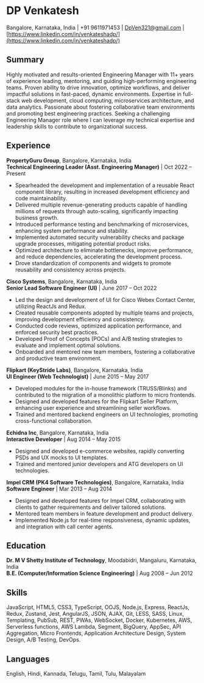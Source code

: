 # DP Venkatesh

Bangalore, Karnataka, India | +91 9611971453 | DpVen321@gmail.com | [https://www.linkedin.com/in/venkateshadp/](https://www.linkedin.com/in/venkateshadp/)

## Summary

Highly motivated and results-oriented Engineering Manager with 11+ years of experience leading, mentoring, and guiding high-performing engineering teams. Proven ability to drive innovation, optimize workflows, and deliver impactful solutions in fast-paced, dynamic environments. Expertise in full-stack web development, cloud computing, microservices architecture, and data analytics. Passionate about fostering collaborative team environments and promoting best engineering practices. Seeking a challenging Engineering Manager role where I can leverage my technical expertise and leadership skills to contribute to organizational success.


## Experience

**PropertyGuru Group**,  Bangalore, Karnataka, India  
**Technical Engineering Leader (Asst. Engineering Manager)** | Oct 2022 – Present
* Spearheaded the development and implementation of a reusable React component library, resulting in increased development efficiency and code maintainability.
* Delivered multiple revenue-generating products capable of handling millions of requests through auto-scaling, significantly impacting business growth.
* Introduced performance testing and benchmarking of microservices, enhancing system performance and stability.
* Implemented automated security vulnerability checks and package upgrade processes, mitigating potential product risks.
* Optimized architecture to eliminate bottlenecks, improve performance, and reduce dependencies, accelerating the development process.
* Drove standardization of components and widgets to promote reusability and consistency across projects.

**Cisco Systems**, Bangalore, Karnataka, India  
**Senior Lead Software Engineer (UI)** | June 2017 – Oct 2022
* Led the design and development of UI for Cisco Webex Contact Center, utilizing ReactJs and Redux.
* Created reusable components adopted by multiple teams and projects, improving development efficiency and consistency.
* Conducted code reviews, optimized application performance, and enforced security best practices.
* Developed Proof of Concepts (POCs) and A/B testing strategies to evaluate and implement optimal solutions.
* Onboarded and mentored new team members, fostering a collaborative and productive team environment.

**Flipkart (KeyStride Labs)**, Bangalore, Karnataka, India  
**UI Engineer (Web Technologist)** | June 2015 – May 2017
* Developed modules for the in-house framework (TRUSS/Blinks) and contributed to the migration of a monolithic platform to micro frontends.
* Designed and developed features for the Flipkart Seller Platform, enhancing user experience and streamlining seller workflows.
* Trained and mentored backend engineers on UI technologies, promoting cross-functional collaboration.

**Echidna Inc**, Bangalore, Karnataka, India  
**Interactive Developer** | Aug 2014 – May 2015
* Designed and developed e-commerce websites, rapidly converting PSDs and UX mocks to UI templates.
* Trained and mentored junior developers and ATG developers on UI technologies.

**Impel CRM (PK4 Software Technologies)**, Bangalore, Karnataka, India  
**Software Engineer** | Mar 2013 – Aug 2014
* Designed and developed features for Impel CRM, collaborating with clients to gather requirements and deliver tailored solutions.
* Mentored team members in feature development and product delivery.
* Implemented Node.js for real-time responsiveness, dynamic updates, and integration with call center agents.


## Education

**Dr. M V Shetty Institute of Technology**, Moodabidri, Mangaluru, Karnataka, India  
**B.E. (Computer/Information Science Engineering)** | Aug 2008 – Jun 2012


## Skills

JavaScript, HTML5, CSS3, TypeScript, OOJS, Node.js, Express, ReactJs, Redux, Zustand, Jest, AngularJS, JSON, AJAX, Git, LESS, SASS, Linux, Templating, PubSub, REST, PWAs, WebSocket, Docker, Kubernetes, AWS, Serverless functions, AWS Lambda, Segment, BigQuery, AppSec, API Aggregation, Micro Frontends, Application Architecture Design, System Design, A/B Testing, DevOps.


## Languages

English, Hindi, Kannada, Telugu, Tamil, Tulu, Malayalam

